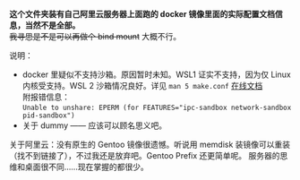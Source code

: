 **这个文件夹装有自己阿里云服务器上面跑的 docker 镜像里面的实际配置文档信息，当然不是全部。**  
~~我寻思是不是可以再做个 bind mount~~ 大概不行。

说明：
- docker 里疑似不支持沙箱。原因暂时未知。WSL1 证实不支持，因为仅 Linux 内核受支持。WSL 2 沙箱情况良好。详见 `man 5 make.conf` [在线文档](https://dev.gentoo.org/~zmedico/portage/doc/man/make.conf.5.html)  
附报错信息：  
`Unable to unshare: EPERM (for FEATURES="ipc-sandbox network-sandbox pid-sandbox")`
- 关于 dummy —— 应该可以顾名思义吧。

关于阿里云：没有原生的 Gentoo 镜像很遗憾。听说用 memdisk 装镜像可以重装（找不到链接了），不过我还是放弃吧。Gentoo Prefix 还更简单呢。
服务器的思维和桌面很不同……现在掌握的都很少。

